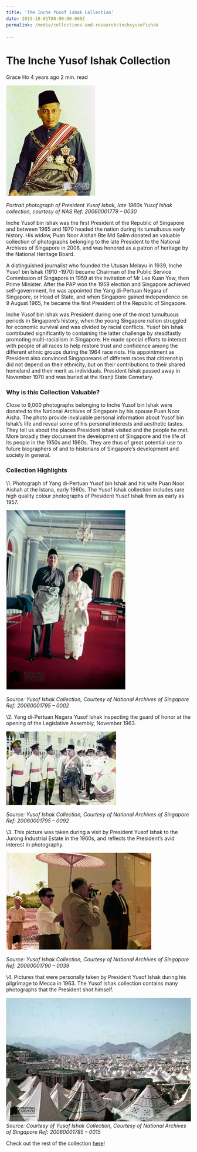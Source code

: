 ```yaml
---
title: 'The Inche Yusof Ishak Collection'
date: 2015-10-01T00:00:00.000Z
permalink: /media/collections-and-research/incheyusofishak

---
```



# The Inche Yusof Ishak Collection

Grace Ho 4 years ago 2 min. read

![Portrait photograph of President Yusof Ishak, late 1960s](../../../images/blogs/20060001779-0030-Yusof-Ishak-Portrait-wm-243x300-1577933097482.jpg)

*Portrait photograph of President Yusof Ishak, late 1960s Yusof Ishak collection, courtesy of NAS Ref: 20060001779 – 0030*

Inche Yusof bin Ishak was the first President of the Republic of Singapore and between 1965 and 1970 headed the nation during its tumultuous early history. His widow, Puan Noor Aishah Bte Md Salim donated an valuable collection of photographs belonging to the late President to the National Archives of Singapore in 2008, and was honored as a patron of heritage by the National Heritage Board.

A distinguished journalist who founded the Utusan Melayu in 1939, Inche Yusof bin Ishak (1910 -1970) became Chairman of the Public Service Commission of Singapore in 1959 at the invitation of Mr Lee Kuan Yew, then Prime Minister. After the PAP won the 1959 election and Singapore achieved self-government, he was appointed the Yang di-Pertuan Negara of Singapore, or Head of State, and when Singapore gained independence on 9 August 1965, he became the first President of the Republic of Singapore.

Inche Yusof bin Ishak was President during one of the most tumultuous periods in Singapore’s history, when the young Singapore nation struggled for economic survival and was divided by racial conflicts. Yusof bin Ishak contributed significantly to containing the latter challenge by steadfastly promoting multi-racialism in Singapore. He made special efforts to interact with people of all races to help restore trust and confidence among the different ethnic groups during the 1964 race riots. His appointment as President also convinced Singaporeans of different races that citizenship did not depend on their ethnicity, but on their contributions to their shared homeland and their merit as individuals. President Ishak passed away in November 1970 and was buried at the Kranji State Cemetary.

### Why is this Collection Valuable?

Close to 9,000 photographs belonging to Inche Yusof bin Ishak were donated to the National Archives of Singapore by his spouse Puan Noor Aisha.  The photo provide invaluable personal information about Yusof bin Ishak’s life and reveal some of his personal interests and aesthetic tastes. They tell us about the places President Ishak visited and the people he met. More broadly they document the development of Singapore and the life of its people in the 1950s and 1960s. They are thus of great potential use to future biographers of and to historians of Singapore’s development and society in general.

### Collection Highlights

\1. Photograph of Yang di-Pertuan Yusof bin Ishak and his wife Puan Noor Aishah at the Istana, early 1960s. The Yusof Ishak collection includes rare high quality colour photographs of President Yusof Ishak from as early as 1957.

![09_PuanNoorAishah_02x](../../../images/blogs/09_PuanNoorAishah_02x-1577933097459.gif)

*Source: Yusof Ishak Collection, Courtesy of National Archives of Singapore Ref: 20060001795 – 0002*

\2. Yang di-Pertuan Negara Yusof Ishak inspecting the guard of honor at the opening of the Legislative Assembly, November 1963.

![20060001795-0092-Yusof-Ishak-Inspection-WM-300x200](../../../images/blogs/20060001795-0092-Yusof-Ishak-Inspection-WM-300x2001-1577933097520.jpg)

*Source: Yusof Ishak Collection, Courtesy of National Archives of Singapore Ref: 20060001795 – 0092*

\3. This picture was taken during a visit by President Yusof Ishak to the Jurong Industrial Estate in the 1960s, and reflects the President’s avid interest in photography.

![09_PuanNoorAishah_03x](../../../images/blogs/09_PuanNoorAishah_03x-1577933097521.gif)

*Source: Yusof Ishak Collection, Courtesy of National Archives of Singapore Ref: 20060001790 – 0039*

\4. Pictures that were personally taken by President Yusof Ishak during his pilgrimage to Mecca in 1963. The Yusof Ishak collection contains many photographs that the President shot himself.

![Source:Courtesy of Yusof Ishak Collection, Courtesy of National Archives of Singapore Ref: 20060001785 - 0015](../../../images/blogs/tents.gif)*Source: Courtesy of Yusof Ishak Collection, Courtesy of National Archives of Singapore Ref: 20060001785 – 0015*

Check out the rest of the collection [here](http://www.nas.gov.sg/archivesonline/photographs/source-details/638)!